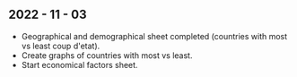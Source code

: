 ## 2022 - 11 - 03
* Geographical and demographical sheet completed (countries with most vs least coup d'etat).
* Create graphs of countries with most vs least.
* Start economical factors sheet.
